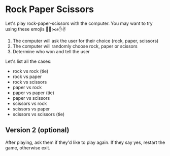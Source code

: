 # Rock Paper Scissors

Let's play rock-paper-scissors with the computer. You may want to try using these emojis 🗿📃✂️✊✋✌

1. The computer will ask the user for their choice (rock, paper, scissors)
2. The computer will randomly choose rock, paper or scissors
3. Determine who won and tell the user

Let's list all the cases:
- rock vs rock (tie)
- rock vs paper
- rock vs scissors
- paper vs rock
- paper vs paper (tie)
- paper vs scissors
- scissors vs rock
- scissors vs paper
- scissors vs scissors (tie)

## Version 2 (optional)

After playing, ask them if they'd like to play again. If they say yes, restart the game, otherwise exit.
